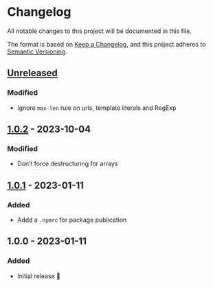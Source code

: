 # Changelog

All notable changes to this project will be documented in this file.

The format is based on [Keep a Changelog](https://keepachangelog.com/en/1.0.0/),
and this project adheres to [Semantic Versioning](https://semver.org/spec/v2.0.0.html).

## [Unreleased]

### Modified

- Ignore `max-len` rule on urls, template literals and RegExp

## [1.0.2] - 2023-10-04

### Modified

- Don’t force destructuring for arrays

## [1.0.1] - 2023-01-11

### Added

- Addd a `.npmrc` for package publication

## 1.0.0 - 2023-01-11

### Added

- Initial release 🚀

[Unreleased]: https://github.com/umanit/eslint-config/compare/1.0.2...HEAD

[1.0.2]: https://github.com/umanit/eslint-config/compare/1.0.1...1.0.2

[1.0.1]: https://github.com/umanit/eslint-config/compare/1.0.0...1.0.1
